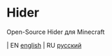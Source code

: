 # Hider
Open-Source Hider для Minecraft

| EN [english]() | RU [русский](https://github.com/Semleks/Hider/blob/main/README.md)
